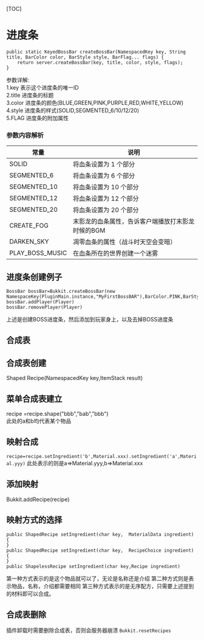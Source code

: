 [TOC]
# 进度条
```
public static KeyedBossBar createBossBar(NamespacedKey key, String title, BarColor color, BarStyle style, BarFlag... flags) {
	return server.createBossBar(key, title, color, style, flags);
}
```
参数详解:<br>
1.key 表示这个进度条的唯一ID<br>
2.title 进度条的标题<br>
3.color 进度条的颜色(BLUE,GREEN,PINK,PURPLE,RED,WHITE,YELLOW)<br>
4.style 进度条的样式(SOLID,SEGMENTED_6/10/12/20)<br>
5.FLAG 进度条的附加属性<br>
### 参数内容解析
常量 |	说明
---|---
SOLID|	将血条设置为 1 个部分
SEGMENTED_6|	将血条设置为 6 个部分
SEGMENTED_10|	将血条设置为 10 个部分
SEGMENTED_12|	将血条设置为 12 个部分
SEGMENTED_20|	将血条设置为 20 个部分
CREATE_FOG	|末影龙的血条属性，告诉客户端播放打末影龙时候的BGM|
DARKEN_SKY|	凋零血条的属性（战斗时天空会变暗）
PLAY_BOSS_MUSIC|在血条所在的世界创建一个迷雾

## 进度条创建例子
```
BossBar bossBar=Bukkit.createBossBar(new NamespaceKey(PluginMain.instance,"MyFirstBossBAR"),BarColor.PINK,BarStyle.SOLID,BarFlag.DARKEN_SKY)
bossBar.addPlayer(Player)
bossBar.removePlayer(Player)
```
上述是创建BOSS进度条，然后添加到玩家身上，以及去掉BOSS进度条

## 合成表

## 合成表创建
Shaped Recipe(NamespacedKey key,ItemStack result)
## 菜单合成表建立
recipe =recipe.shape("bbb","bab","bbb")<br>
此处的a和b均代表某个物品
## 映射合成
```recipe=recipe.setIngredient('b',Material.xxx).setIngredient('a',Material.yyy)```
此处表示的则是a=>Material.yyy,b=>Material.xxx
## 添加映射
Bukkit.addRecipe(recipe)
## 映射方式的选择
```
public ShapedRecipe setIngredient(char key,  MaterialData ingredient) {
}
public ShapedRecipe setIngredient(char key,  RecipeChoice ingredient) {
}
public ShapelessRecipe setIngredient(char key,Recipe ingredient)
```
第一种方式表示的是这个物品就可以了，无论是名称还是介绍
第二种方式则是表示物品，名称，介绍都需要相同
第三种方式表示的是无序配方，只需要上述提到的材料即可以合成。

## 合成表删除
插件卸载时需要删除合成表，否则会服务器崩溃
```Bukkit.resetRecipes```

